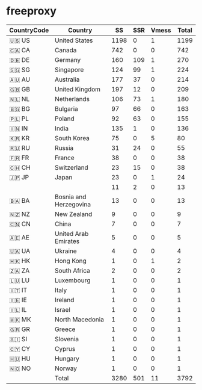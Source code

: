 # freeproxy

|CountryCode|Country|SS|SSR|Vmess|Total|
|  ----  | ----  |  ----  | ----  |  ----  | ----  |
|🇺🇸 US|United States|1198|0|1|1199|
|🇨🇦 CA|Canada|742|0|0|742|
|🇩🇪 DE|Germany|160|109|1|270|
|🇸🇬 SG|Singapore|124|99|1|224|
|🇦🇺 AU|Australia|177|37|0|214|
|🇬🇧 GB|United Kingdom|197|12|0|209|
|🇳🇱 NL|Netherlands|106|73|1|180|
|🇧🇬 BG|Bulgaria|97|66|0|163|
|🇵🇱 PL|Poland|92|63|0|155|
|🇮🇳 IN|India|135|1|0|136|
|🇰🇷 KR|South Korea|75|0|5|80|
|🇷🇺 RU|Russia|31|24|0|55|
|🇫🇷 FR|France|38|0|0|38|
|🇨🇭 CH|Switzerland|23|15|0|38|
|🇯🇵 JP|Japan|23|0|1|24|
| ||11|2|0|13|
|🇧🇦 BA|Bosnia and Herzegovina|13|0|0|13|
|🇳🇿 NZ|New Zealand|9|0|0|9|
|🇨🇳 CN|China|7|0|0|7|
|🇦🇪 AE|United Arab Emirates|5|0|0|5|
|🇺🇦 UA|Ukraine|4|0|0|4|
|🇭🇰 HK|Hong Kong|1|0|1|2|
|🇿🇦 ZA|South Africa|2|0|0|2|
|🇱🇺 LU|Luxembourg|1|0|0|1|
|🇮🇹 IT|Italy|1|0|0|1|
|🇮🇪 IE|Ireland|1|0|0|1|
|🇮🇱 IL|Israel|1|0|0|1|
|🇲🇰 MK|North Macedonia|1|0|0|1|
|🇬🇷 GR|Greece|1|0|0|1|
|🇸🇮 SI|Slovenia|1|0|0|1|
|🇨🇾 CY|Cyprus|1|0|0|1|
|🇭🇺 HU|Hungary|1|0|0|1|
|🇳🇴 NO|Norway|1|0|0|1|
||Total|3280|501|11|3792|

